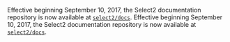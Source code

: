 Effective beginning September 10, 2017, the Select2 documentation repository is now available at [`select2/docs`](https://github.com/select2/docs).
                                                              Effective beginning September 10, 2017, the Select2 documentation repository is now available at [`select2/docs`](https://github.com/select2/docs).
